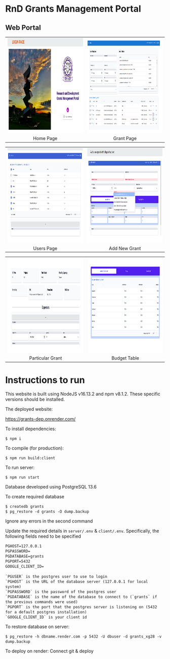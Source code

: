 # RnD Grants Management Portal



## Web Portal

<table>
  <tr>
    <td align="center">
      <img src="./img/Home.png" width="350" height="300">
    </td>
    <td align="center">
      <img src="./img/Grant Page.png" width="350" height="300">
    </td>
   
  </tr>

  <tr>
    <td align="center">
      Home Page
    </td>
    <td align="center">
      Grant Page
    </td>
    
  </tr>
  
</table>

<table>
  <tr>
    <td align="center">
      <img src="./img/Users.png" width="350" height="300">
    </td>
      <td align="center">
      <img src="./img/Addnew.png" width="350" height="300">
    </td>
  </tr>

  <tr>
     <td align="center">
      Users Page
    </td>
     <td align="center">
      Add New Grant
    </td>
  </tr>
  
</table>
<table>
  <tr>
    <td align="center">
      <img src="./img/specific grant.png" width="350" height="300">
    </td>
    <td align="center">
      <img src="./img/bud_tbl.png" width="350" height="300">
    </td>
  </tr>
  <tr>
     <td align="center">
      Particular Grant
    </td>
    <td align="center">
      Budget Table
    </td>
  </tr>
</table>


# Instructions to run

This website is built using NodeJS v16.13.2 and npm v8.1.2. These specific versions should be installed.

The deployed website:

https://grants-dep.onrender.com/


To install dependencies:
```
$ npm i
```

To compile (for production):
```
$ npm run build:client
```

To run server:
```
$ npm run start
```

Database developed using PostgreSQL 13.6

To create required database
```
$ createdb grants
$ pg_restore -d grants -O dump.backup
```
Ignore any errors in the second command

Update the required details in `server/.env` & `client/.env`. Specifically, the following fields need to be specified
```
PGHOST=127.0.0.1
PGPASSWORD=
PGDATABASE=grants
PGPORT=5432
GOOGLE_CLIENT_ID=

`PGUSER` is the postgres user to use to login
`PGHOST` is the URL of the database server (127.0.0.1 for local system)
`PGPASSWORD` is the password of the postgres user
`PGDATABASE` is the name of the database to connect to (`grants` if the previous commands were used)
`PGPORT` is the port that the postgres server is listening on (5432 for a default postgres installation)
`GOOGLE_CLIENT_ID` is your client id

```

To restore database on server:
```
$ pg_restore -h dbname.render.com -p 5432 -U dbuser -d grants_xg28 -v dump.backup
```

To deploy on render: Connect git & deploy
